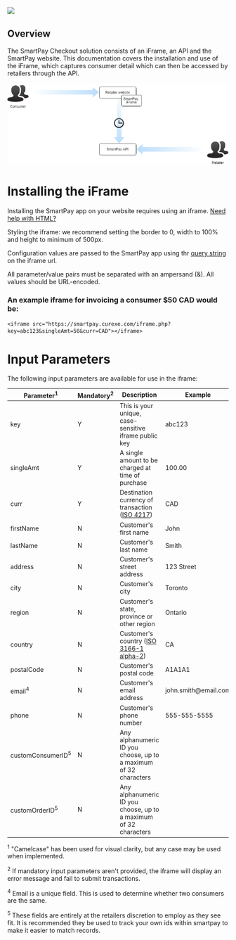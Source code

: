 <a href='https://smartpay.curexe.com'><img src="https://smartpay.curexe.com/resources/img/logo.png" width="200" ></a>

## Overview

The SmartPay Checkout solution consists of an iFrame, an API and the SmartPay website. This documentation covers the installation and use of the iFrame, which captures consumer detail which can then be accessed by retailers through the API.

<img src="diagram.png">

# Installing the iFrame

Installing the SmartPay app on your website requires using an iframe. [Need help with HTML?](https://www.w3schools.com/tags/tag_iframe.asp)

Styling the iframe: we recommend setting the border to 0, width to 100% and height to minimum of 500px.

Configuration values are passed to the SmartPay app using thr <a href="https://en.wikipedia.org/wiki/Query_string">query string</a> on the iframe url.

All parameter/value pairs must be separated with an ampersand (&). All values should be URL-encoded.

### An example iframe for invoicing a consumer $50 CAD would be:

```
<iframe src="https://smartpay.curexe.com/iframe.php?key=abc123&singleAmt=50&curr=CAD"></iframe>
```

# Input Parameters

The following input parameters are available for use in the iframe:

<table>
<thead>
<tr>
<th>Parameter<sup>1</sup></th>
<th>Mandatory<sup>2</sup></th>
<th>Description</th>
<th>Example</th>
</tr>
</thead>
<tbody>
<tr>
<td>key</td>
<td>Y</td>
<td>This is your unique, case-sensitive iframe public key</td>
<td>abc123</td>
</tr>
<tr>
<td>singleAmt</td>
<td>Y</td>
<td>A single amount to be charged at time of purchase</td>
<td>100.00</td>
</tr>
<!--<tr>
<td>recurAmt</td>
<td>N <sup>3</sup></td>
<td>A recurring amount to be charged</td>
<td>100.00</td>
</tr>
<tr>
<td>recurFreq</td>
<td>N <sup>3</sup></td>
<td>Frequency of recurring billing. At this time, only “m” (monthly) is available.</td>
<td>m</td>
</tr>
<tr>
<td>recurStart</td>
<td>N <sup>3</sup></td>
<td>Date to start recurring billing</td>
<td>2018-01-01 12:00:00</td>
</tr>-->
<tr>
<td>curr</td>
<td>Y</td>
<td>Destination currency of transaction (<a href="https://en.wikipedia.org/wiki/ISO_4217">ISO 4217</a>)</td>
<td>CAD</td>
</tr>
<tr>
<td>firstName</td>
<td>N</td>
<td>Customer's first name</td>
<td>John</td>
</tr>
<tr>
<td>lastName</td>
<td>N</td>
<td>Customer's last name</td>
<td>Smith</td>
</tr>
<tr>
<td>address</td>
<td>N</td>
<td>Customer's street address</td>
<td>123 Street</td>
</tr>
<tr>
<td>city</td>
<td>N</td>
<td>Customer's city</td>
<td>Toronto</td>
</tr>
<tr>
<td>region</td>
<td>N</td>
<td>Customer's state, province or other region</td>
<td>Ontario</td>
</tr>
<tr>
<td>country</td>
<td>N</td>
<td>Customer's country (<a href="https://en.wikipedia.org/wiki/ISO_4217">ISO 3166-1 alpha-2</a>)</td>
<td>CA</td>
</tr>
<tr>
<td>postalCode</td>
<td>N</td>
<td>Customer's postal code</td>
<td>A1A1A1</td>
</tr>
<tr>
<td>email<sup>4</sup></td>
<td>N</td>
<td>Customer's email address</td>
<td>john.smith@email.com</td>
</tr>
<tr>
<td>phone</td>
<td>N</td>
<td>Customer's phone number</td>
<td>555-555-5555</td>
</tr>
<tr>
<td>customConsumerID<sup>5</sup></td>
<td>N</td>
<td>Any alphanumeric ID you choose, up to a maximum of 32 characters</td>
<td></td>
</tr>
<tr>
<td>customOrderID<sup>5</sup></td>
<td>N</td>
<td>Any alphanumeric ID you choose, up to a maximum of 32 characters</td>
<td></td>
</tr>
</tbody>
</table>

<sup>1</sup> "Camelcase" has been used for visual clarity, but any case may be used when implemented.

<sup>2</sup> If mandatory input parameters aren't provided, the iframe will display an error message and fail to submit transactions.

<!--<sup>3</sup> SingleAmt and recurAmt are individually non-mandatory, but one must be used. Also, if recurAmt is used, recurFreq and recurStart both become mandatory.-->

<sup>4</sup> Email is a unique field.  This is used to determine whether two consumers are the same. 

<sup>5</sup> These fields are entirely at the retailers discretion to employ as they see fit.  It is recommended they be used to track your own ids within smartpay to make it easier to match records.
